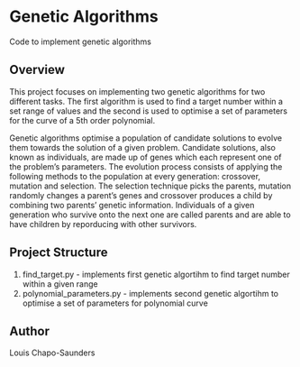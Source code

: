 # Genetic Algorithms
Code to implement genetic algorithms 

## Overview

This project focuses on implementing two genetic algorithms for two different 
tasks. The first algorithm  is used to find a target number within a set range 
of values and the second is used to optimise a set of parameters for the curve 
of a 5th order polynomial. 

Genetic algorithms optimise a population of candidate solutions to evolve them 
towards the solution of a given problem. Candidate solutions, also known as individuals, 
are made up of genes which each represent one of the problem’s parameters. The evolution 
process consists of applying the following methods to the population at every generation: 
crossover, mutation and selection. The selection technique picks the parents, mutation 
randomly changes a parent’s genes and crossover produces a child by combining two parents’ 
genetic information. Individuals of a given generation who survive onto the next one are 
called parents and are able to have children by reporducing with other survivors.

## Project Structure 

1. find_target.py - implements first genetic algortihm to find target number within a given range
2. polynomial_parameters.py - implements second genetic algortihm to optimise a set of parameters for polynomial curve

## Author 

Louis Chapo-Saunders
